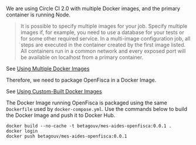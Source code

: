 We are using Circle CI 2.0 with multiple Docker images, and the primary container is running Node.

> It is possible to specify multiple images for your job. Specify multiple images if, for example, you need to use a database for your tests or for some other required service. In a multi-image configuration job, all steps are executed in the container created by the first image listed. All containers run in a common network and every exposed port will be available on localhost from a primary container.

See [Using Multiple Docker Images](https://circleci.com/docs/2.0/executor-types/#using-multiple-docker-images)

Therefore, we need to package OpenFisca in a Docker Image.

See [Using Custom-Built Docker Images](https://circleci.com/docs/2.0/custom-images/)

The Docker Image running OpenFisca is packaged using the same `Dockerfile` used by `docker-compose.yml`.
Use the commands below to build the Docker Image and push it to Docker Hub.

```
docker build --no-cache -t betagouv/mes-aides-openfisca:0.0.1 .
docker login
docker push betagouv/mes-aides-openfisca:0.0.1
```
